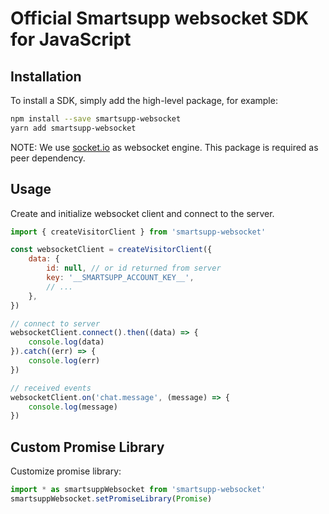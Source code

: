 # Official Smartsupp websocket SDK for JavaScript


## Installation

To install a SDK, simply add the high-level package, for example:

```bash
npm install --save smartsupp-websocket
yarn add smartsupp-websocket
```

NOTE: We use [socket.io](https://github.com/socketio/socket.io-client) as websocket engine. 
This package is required as peer dependency.


## Usage

Create and initialize websocket client and connect to the server.

```js
import { createVisitorClient } from 'smartsupp-websocket'

const websocketClient = createVisitorClient({
    data: {
        id: null, // or id returned from server
        key: '__SMARTSUPP_ACCOUNT_KEY__',
        // ...
    },
})

// connect to server
websocketClient.connect().then((data) => {
    console.log(data)
}).catch((err) => {
    console.log(err)
})

// received events
websocketClient.on('chat.message', (message) => {
    console.log(message)
})
```


## Custom Promise Library

Customize promise library:

```js
import * as smartsuppWebsocket from 'smartsupp-websocket'
smartsuppWebsocket.setPromiseLibrary(Promise)
```
